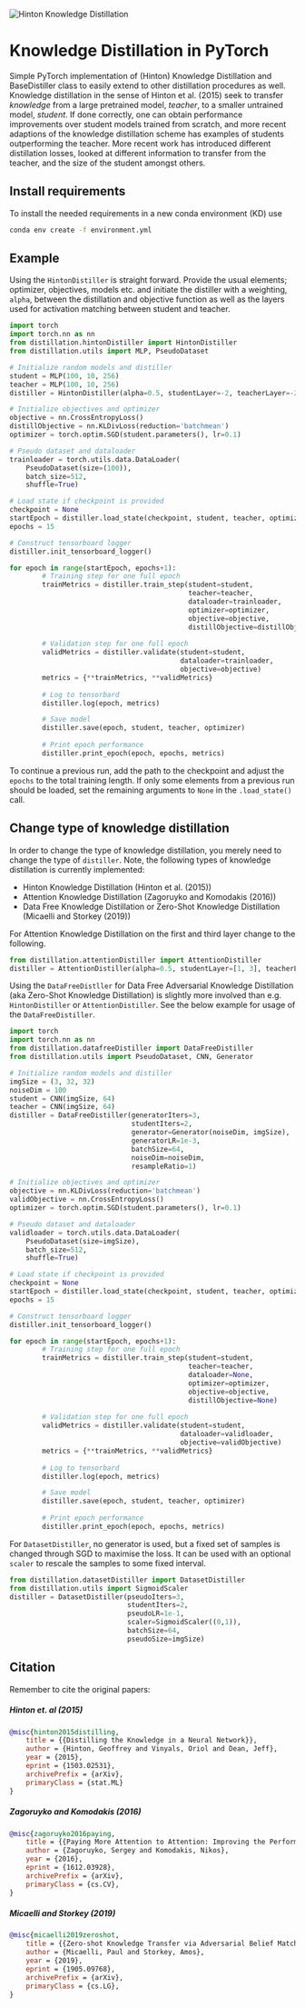 ![Hinton Knowledge Distillation](/hintonKD.png)

# Knowledge Distillation in PyTorch
Simple PyTorch implementation of (Hinton) Knowledge Distillation and BaseDistiller class to easily extend to other distillation procedures as well. Knowledge distillation in the sense of Hinton et al. (2015) seek to transfer *knowledge* from a large pretrained model, *teacher*, to a smaller untrained model, *student*. If done correctly, one can obtain performance improvements over student models trained from scratch, and more recent adaptions of the knowledge distillation scheme has examples of students outperforming the teacher. More recent work has introduced different distillation losses, looked at different information to transfer from the teacher, and the size of the student amongst others.

## Install requirements
To install the needed requirements in a new conda environment (KD) use

```bash
conda env create -f environment.yml
```

## Example
Using the `HintonDistiller` is straight forward. Provide the usual elements; optimizer, objectives, models etc. and initiate the distiller with a weighting, `alpha`, between the distillation and objective function as well as the layers used for activation matching between student and teacher.

```python
import torch
import torch.nn as nn
from distillation.hintonDistiller import HintonDistiller
from distillation.utils import MLP, PseudoDataset

# Initialize random models and distiller
student = MLP(100, 10, 256)
teacher = MLP(100, 10, 256)
distiller = HintonDistiller(alpha=0.5, studentLayer=-2, teacherLayer=-2)

# Initialize objectives and optimizer
objective = nn.CrossEntropyLoss()
distillObjective = nn.KLDivLoss(reduction='batchmean')
optimizer = torch.optim.SGD(student.parameters(), lr=0.1)

# Pseudo dataset and dataloader 
trainloader = torch.utils.data.DataLoader(
    PseudoDataset(size=(100)),
    batch_size=512,
    shuffle=True)

# Load state if checkpoint is provided
checkpoint = None
startEpoch = distiller.load_state(checkpoint, student, teacher, optimizer)
epochs = 15

# Construct tensorboard logger
distiller.init_tensorboard_logger()

for epoch in range(startEpoch, epochs+1):
        # Training step for one full epoch
        trainMetrics = distiller.train_step(student=student,
                                            teacher=teacher,
                                            dataloader=trainloader,
                                            optimizer=optimizer,
                                            objective=objective,
                                            distillObjective=distillObjective)
        
        # Validation step for one full epoch
        validMetrics = distiller.validate(student=student,
                                          dataloader=trainloader,
                                          objective=objective)
        metrics = {**trainMetrics, **validMetrics}
        
        # Log to tensorbard
        distiller.log(epoch, metrics)

        # Save model
        distiller.save(epoch, student, teacher, optimizer)
        
        # Print epoch performance
        distiller.print_epoch(epoch, epochs, metrics)
```

To continue a previous run, add the path to the checkpoint and adjust the `epochs` to the total training length. If only some elements from a previous run should be loaded, set the remaining arguments to `None` in the `.load_state()` call.

## Change type of knowledge distillation
In order to change the type of knowledge distillation, you merely need to change the type of `distiller`. Note, the following types of knowledge distillation is currently implemented:
 - Hinton Knowledge Distillation (Hinton et al. (2015))
 - Attention Knowledge Distillation (Zagoruyko and Komodakis (2016))
 - Data Free Knowledge Distillation or Zero-Shot Knowledge Distillation (Micaelli and Storkey (2019))
 
 For Attention Knowledge Distillation on the first and third layer change to the following.

```python
from distillation.attentionDistiller import AttentionDistiller
distiller = AttentionDistiller(alpha=0.5, studentLayer=[1, 3], teacherLayer=[1, 3])
```

Using the `DataFreeDistller` for Data Free Adversarial Knowledge Distillation (aka Zero-Shot Knowledge Distillation) is slightly more involved than e.g. `HintonDistiller` or `AttentionDistiller`. See the below example for usage of the `DataFreeDistiller`.

```python
import torch
import torch.nn as nn
from distillation.datafreeDistiller import DataFreeDistiller
from distillation.utils import PseudoDataset, CNN, Generator

# Initialize random models and distiller
imgSize = (3, 32, 32)
noiseDim = 100
student = CNN(imgSize, 64)
teacher = CNN(imgSize, 64)
distiller = DataFreeDistiller(generatorIters=3,
                              studentIters=2,
                              generator=Generator(noiseDim, imgSize),
                              generatorLR=1e-3,
                              batchSize=64,
                              noiseDim=noiseDim,
                              resampleRatio=1)

# Initialize objectives and optimizer
objective = nn.KLDivLoss(reduction='batchmean')
validObjective = nn.CrossEntropyLoss()
optimizer = torch.optim.SGD(student.parameters(), lr=0.1)

# Pseudo dataset and dataloader 
validloader = torch.utils.data.DataLoader(
    PseudoDataset(size=imgSize),
    batch_size=512,
    shuffle=True)

# Load state if checkpoint is provided
checkpoint = None
startEpoch = distiller.load_state(checkpoint, student, teacher, optimizer)
epochs = 15

# Construct tensorboard logger
distiller.init_tensorboard_logger()

for epoch in range(startEpoch, epochs+1):
        # Training step for one full epoch
        trainMetrics = distiller.train_step(student=student,
                                            teacher=teacher,
                                            dataloader=None,
                                            optimizer=optimizer,
                                            objective=objective,
                                            distillObjective=None)
        
        # Validation step for one full epoch
        validMetrics = distiller.validate(student=student,
                                          dataloader=validloader,
                                          objective=validObjective)
        metrics = {**trainMetrics, **validMetrics}
        
        # Log to tensorbard
        distiller.log(epoch, metrics)

        # Save model
        distiller.save(epoch, student, teacher, optimizer)
        
        # Print epoch performance
        distiller.print_epoch(epoch, epochs, metrics)
```

For `DatasetDistiller`, no generator is used, but a fixed set of samples is changed through SGD to maximise the loss. It can be used with an optional `scaler` to rescale the samples to some fixed interval.
```python
from distillation.datasetDistiller import DatasetDistiller
from distillation.utils import SigmoidScaler
distiller = DatasetDistiller(pseudoIters=3,
                             studentIters=2,
                             pseudoLR=1e-1,
                             scaler=SigmoidScaler((0,1)),
                             batchSize=64,
                             pseudoSize=imgSize)
```

## Citation
Remember to cite the original papers:

##### Hinton et. al (2015)
```bibtex
@misc{hinton2015distilling,
    title = {{Distilling the Knowledge in a Neural Network}},
    author = {Hinton, Geoffrey and Vinyals, Oriol and Dean, Jeff},
    year = {2015},
    eprint = {1503.02531},
    archivePrefix = {arXiv},
    primaryClass = {stat.ML}
}
```

##### Zagoruyko and Komodakis (2016)
```bibtex
@misc{zagoruyko2016paying,
    title = {{Paying More Attention to Attention: Improving the Performance of Convolutional Neural Networks via Attention Transfer}},
    author = {Zagoruyko, Sergey and Komodakis, Nikos},
    year = {2016},
    eprint = {1612.03928},
    archivePrefix = {arXiv},
    primaryClass = {cs.CV},
}
```

##### Micaelli and Storkey (2019)
```bibtex
@misc{micaelli2019zeroshot,
    title = {{Zero-shot Knowledge Transfer via Adversarial Belief Matching}},
    author = {Micaelli, Paul and Storkey, Amos},
    year = {2019},
    eprint = {1905.09768},
    archivePrefix = {arXiv},
    primaryClass = {cs.LG},
}

```